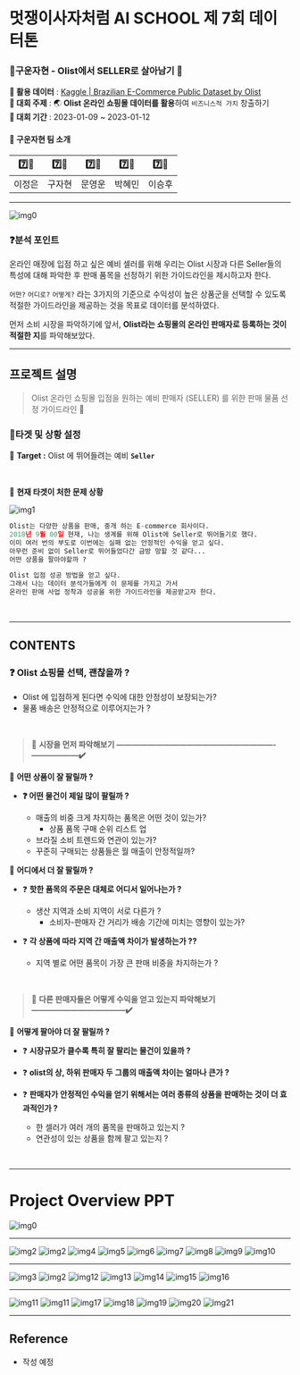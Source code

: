 #  멋쟁이사자처럼 AI SCHOOL 제 7회 데이터톤 

### 🥉구운자현 - Olist에서 SELLER로 살아남기 👊
**📌 활용 데이터** : [Kaggle | Brazilian E-Commerce Public Dataset by Olist](https://www.kaggle.com/datasets/olistbr/brazilian-ecommerce)    
**📌 대회 주제** : 🌏 **Olist 온라인 쇼핑몰 데이터를 활용**하여 ```비즈니스적 가치``` 창출하기      
**📌 대회 기간** : 2023-01-09 ~ 2023-01-12

#### 🦁 구운자현 팀 소개
| 7️⃣🦁 | 7️⃣🦁 | 7️⃣🦁 | 7️⃣🦁 | 7️⃣🦁 |
| :---: | :---: | :---: | :---: | :---: |
| 이정은 | 구자현 | 문영운 | 박혜민 | 이승후 |

---

![img0](img/슬라이드1.PNG)


### **❓분석 포인트**

온라인 매장에 입점 하고 싶은 예비 셀러를 위해 우리는 Olist 시장과 다른 Seller들의 특성에 대해 파악한 후 판매 품목을 선정하기 위한 가이드라인을 제시하고자 한다. 

`어떤?` `어디로?` `어떻게?` 라는 3가지의 기준으로 수익성이 높은 상품군을 선택할 수 있도록 적절한 가이드라인을 제공하는 것을 목표로 데이터를 분석하였다. 

먼저 소비 시장을 파악하기에 앞서, **Olist라는 쇼핑몰의 온라인 판매자로 등록하는 것이 적절한 지**를 파악해보았다.  

---
## 프로젝트 설명 

> Olist 온라인 쇼핑몰 입점을 원하는 예비 판매자 (SELLER) 를 위한 판매 물품 선정 가이드라인 👊

### 🤔타겟 및 상황 설정

📌 **Target :** Olist 에 뛰어들려는 예비 **`Seller`**

<br/>

📝 **현재 타겟이 처한 문제 상황**

![img1](img/슬라이드4.PNG)

```python
Olist는 다양한 상품을 판매, 중개 하는 E-commerce 회사이다.
2018년 9월 00일 현재, 나는 생계를 위해 Olist에 Seller로 뛰어들기로 했다. 
이미 여러 번의 부도로 이번에는 실패 없는 안정적인 수익을 얻고 싶다. 
아무런 준비 없이 Seller로 뛰어들었다간 금방 망할 것 같다... 
어떤 상품을 팔아야할까 ?

Olist 입점 성공 방법을 얻고 싶다.
그래서 나는 데이터 분석가들에게 이 문제를 가지고 가서
온라인 판매 사업 정착과 성공을 위한 가이드라인을 제공받고자 한다.
```


<br/>

---
## CONTENTS
### **❓ Olist 쇼핑몰 선택, 괜찮을까 ?**

- Olist 에 입점하게 된다면 수익에 대한 안정성이 보장되는가?
- 물품 배송은 안정적으로 이루어지는가 ?

<br/>

> 📝 **시장을 먼저 파악해보기 ————————————————————-——————✔️**
> 

🤔 **어떤 상품이 잘 팔릴까 ?**

- **❓ 어떤 물건이 제일 많이 팔릴까 ?**


    - 매출의 비중 크게 차지하는 품목은 어떤 것이 있는가?
        - 상품 품목 구매 순위 리스트 업
    - 브라질 소비 트렌드와 연관이 있는가?
    - 꾸준히 구매되는 상품들은 월 매출이 안정적일까?

🤔 **어디에서 더 잘 팔릴까 ?**

- ❓ **핫한 품목의 주문은 대체로 어디서 일어나는가 ?**
    - 생산 지역과 소비 지역이 서로 다른가 ?
        - 소비자-판매자 간 거리가 배송 기간에 미치는 영향이 있는가?


- ❓ **각 상품에 따라 지역 간 매출액 차이가 발생하는가 ??**
    - 지역 별로 어떤 품목이 가장 큰 판매 비중을 차지하는가 ?

<br/>

> 🚻 **다른 판매자들은 어떻게 수익을 얻고 있는지 파악해보기**  **————————————✔️**
> 

🤔 **어떻게 팔아야 더 잘 팔릴까 ?**

- ❓ **시장규모가 클수록 특히 잘 팔리는 물건이 있을까 ?**

- ❓ **olist의 상, 하위 판매자 두 그룹의 매출액 차이는 얼마나 큰가 ?**


- ❓ **판매자가 안정적인 수익을 얻기 위해서는 여러 종류의 상품을 판매하는 것이 더 효과적인가 ?**
    - 한 셀러가 여러 개의 품목을 판매하고 있는지 ?
    - 연관성이 있는 상품을 함께 팔고 있는지 ?

<br/>

---
<!-- INTRO -->
# Project Overview PPT 

![img0](img/슬라이드3.PNG)

---

<!-- 쇼핑몰과 상품 분석 -->
![img2](img/슬라이드10.PNG)
![img2](img/슬라이드8.PNG)
![img4](img/슬라이드11.PNG)
![img5](img/슬라이드12.PNG)
![img6](img/슬라이드13.PNG)
![img7](img/슬라이드14.PNG)
![img8](img/슬라이드15.PNG)
![img9](img/슬라이드16.PNG)
![img10](img/슬라이드17.PNG)

---

<!-- 경쟁자 분석 -->
![img3](img/슬라이드18.PNG)
![img2](img/슬라이드9.PNG)
![img12](img/슬라이드20.PNG)
![img13](img/슬라이드21.PNG)
![img14](img/슬라이드22.PNG)
![img15](img/슬라이드23.PNG)
![img16](img/슬라이드24.PNG)

---

<!--결론 -->
![img11](img/슬라이드25.PNG)
![img11](img/슬라이드19.PNG)
![img17](img/슬라이드26.PNG)
![img18](img/슬라이드27.PNG)
![img19](img/슬라이드28.PNG)
![img20](img/슬라이드29.PNG)
![img21](img/슬라이드30.PNG)

---

## Reference 
- 작성 예정 


